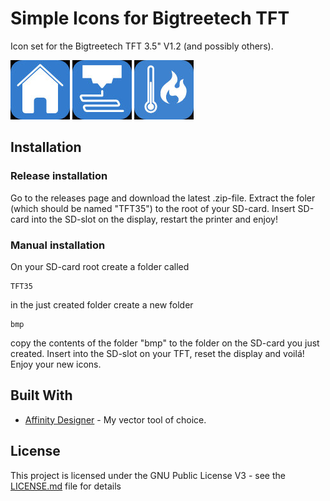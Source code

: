 # Simple Icons for Bigtreetech TFT

Icon set for the Bigtreetech TFT 3.5" V1.2 (and possibly others).

![Home](bmp/Home.bmp) 
![Print](bmp/Print.bmp) 
![Preheat](bmp/Preheat.bmp)

## Installation

### Release installation

Go to the releases page and download the latest .zip-file.
Extract the foler (which should be named "TFT35") to the root of your SD-card.
Insert SD-card into the SD-slot on the display, restart the printer and enjoy!

### Manual installation

On your SD-card root create a folder called
```
TFT35
```
in the just created folder create a new folder
```
bmp
```

copy the contents of the folder "bmp" to the folder on the SD-card you just created.
Insert into the SD-slot on your TFT, reset the display and voilá! 
Enjoy your new icons.


## Built With

* [Affinity Designer](https://affinity.serif.com/designer) - My vector tool of choice.

## License

This project is licensed under the GNU Public License V3 - see the [LICENSE.md](LICENSE.md) file for details

